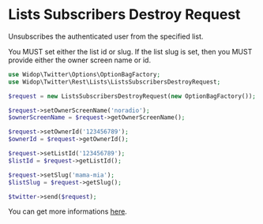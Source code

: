 # Lists Subscribers Destroy Request

Unsubscribes the authenticated user from the specified list.

You MUST set either the list id or slug. If the list slug is set, then you MUST provide either the owner screen name
or id.

``` php
use Widop\Twitter\Options\OptionBagFactory;
use Widop\Twitter\Rest\Lists\ListsSubscribersDestroyRequest;

$request = new ListsSubscribersDestroyRequest(new OptionBagFactory());

$request->setOwnerScreenName('noradio');
$ownerScreenName = $request->getOwnerScreenName();

$request->setOwnerId('123456789');
$ownerId = $request->getOwnerId();

$request->setListId('123456789');
$listId = $request->getListId();

$request->setSlug('mama-mia');
$listSlug = $request->getSlug();

$twitter->send($request);
```

You can get more informations [here](https://dev.twitter.com/docs/api/1.1/post/lists/subscribers/destroy).
